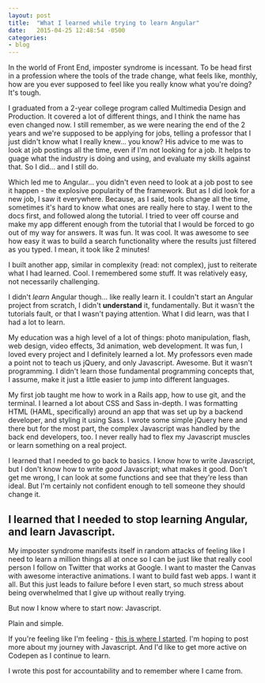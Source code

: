```yaml
---
layout: post
title:  "What I learned while trying to learn Angular"
date:   2015-04-25 12:48:54 -0500
categories:
- blog
---
```


In the world of Front End, imposter syndrome is incessant. To be head first in a profession where the tools of the trade change, what feels like, monthly, how are you ever supposed to feel like you really know what you're doing? It's tough.

I graduated from a 2-year college program called Multimedia Design and Production. It covered a lot of different things, and I think the name has even changed now. I still remember, as we were nearing the end of the 2 years and we're supposed to be applying for jobs, telling a professor that I just didn't know what I really knew... you know? His advice to me was to look at job postings all the time, even if I'm not looking for a job. It helps to guage what the industry is doing and using, and evaluate my skills against that. So I did... and I still do. 

Which led me to Angular... you didn't even need to look at a job post to see it happen - the explosive popularity of the framework. But as I did look for a new job, I saw it everywhere. Because, as I said, tools change all the time, sometimes it's hard to know what ones are really here to stay. I went to the docs first, and followed along the tutorial. I tried to veer off course and make my app different enough from the tutorial that I would be forced to go out of my way for answers. It was fun. It was cool. It was awesome to see how easy it was to build a search functionality where the results just filtered as you typed. I mean, it took like 2 minutes! 

I built another app, similar in complexity (read: not complex), just to reiterate what I had learned. Cool. I remembered some stuff. It was relatively easy, not necessarily challenging. 

I didn't *learn* Angular though... like really learn it. I couldn't start an Angular project from scratch, I didn't **understand** it, fundamentally. But it wasn't the tutorials fault, or that I wasn't paying attention. What I did learn, was that I had a lot to learn.

My education was a high level of a lot of things: photo manipulation, flash, web design, video effects, 3d animation, web development. It was fun, I loved every project and I definitely learned a lot. My professors even made a point not to teach us jQuery, and only Javascript. Awesome. But it wasn't programming. I didn't learn those fundamental programming concepts that, I assume, make it just a little easier to jump into different languages. 

My first job taught me how to work in a Rails app, how to use git, and the terminal. I learned a lot about CSS and Sass in-depth. I was formatting HTML (HAML, specifically) around an app that was set up by a backend developer, and styling it using Sass. I wrote some simple jQuery here and there but for the most part, the complex Javascript was handled by the back end developers, too. I never really had to flex my Javascript muscles or learn something on a real project.

I learned that I needed to go back to basics. I know how to write Javascript, but I don't know how to write *good* Javascript; what makes it good. Don't get me wrong, I can look at some functions and see that they're less than ideal. But I'm certainly not confident enough to tell someone they should change it. 

## I learned that I needed to stop learning Angular, and learn Javascript. 

My imposter syndrome manifests itself in random attacks of feeling like I need to learn a million things all at once so I can be just like that really cool person I follow on Twitter that works at Google. I want to master the Canvas with awesome interactive animations. I want to build fast web apps. I want it all. But this just leads to failure before I even start, so much stress about being overwhelmed that I give up without really trying. 

But now I know where to start now: Javascript. 

Plain and simple. 

If you're feeling like I'm feeling - [this is where I started](https://www.udemy.com/understand-javascript/). I'm hoping to post more about my journey with Javascript. And I'd like to get more active on Codepen as I continue to learn.

I wrote this post for accountability and to remember where I came from.
